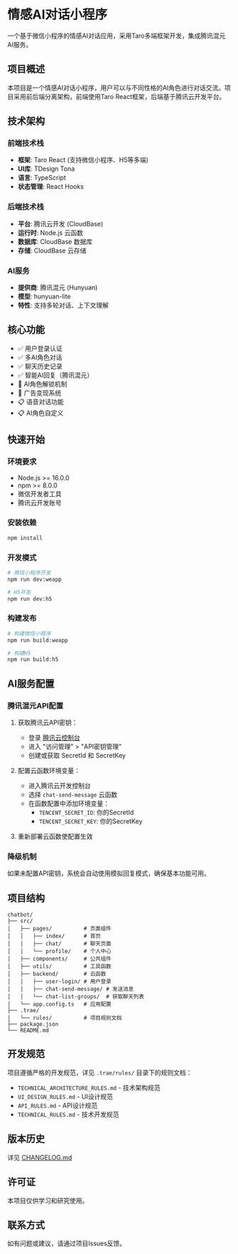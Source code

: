 # 情感AI对话小程序

一个基于微信小程序的情感AI对话应用，采用Taro多端框架开发，集成腾讯混元AI服务。

## 项目概述

本项目是一个情感AI对话小程序，用户可以与不同性格的AI角色进行对话交流。项目采用前后端分离架构，前端使用Taro React框架，后端基于腾讯云开发平台。

## 技术架构

### 前端技术栈
- **框架**: Taro React (支持微信小程序、H5等多端)
- **UI库**: TDesign Tona
- **语言**: TypeScript
- **状态管理**: React Hooks

### 后端技术栈
- **平台**: 腾讯云开发 (CloudBase)
- **运行时**: Node.js 云函数
- **数据库**: CloudBase 数据库
- **存储**: CloudBase 云存储

### AI服务
- **提供商**: 腾讯混元 (Hunyuan)
- **模型**: hunyuan-lite
- **特性**: 支持多轮对话、上下文理解

## 核心功能

- ✅ 用户登录认证
- ✅ 多AI角色对话
- ✅ 聊天历史记录
- ✅ 智能AI回复（腾讯混元）
- 🚧 AI角色解锁机制
- 🚧 广告变现系统
- 📋 语音对话功能
- 📋 AI角色自定义

## 快速开始

### 环境要求

- Node.js >= 16.0.0
- npm >= 8.0.0
- 微信开发者工具
- 腾讯云开发账号

### 安装依赖

```bash
npm install
```

### 开发模式

```bash
# 微信小程序开发
npm run dev:weapp

# H5开发
npm run dev:h5
```

### 构建发布

```bash
# 构建微信小程序
npm run build:weapp

# 构建H5
npm run build:h5
```

## AI服务配置

### 腾讯混元API配置

1. 获取腾讯云API密钥：
   - 登录 [腾讯云控制台](https://console.cloud.tencent.com/)
   - 进入 "访问管理" > "API密钥管理"
   - 创建或获取 SecretId 和 SecretKey

2. 配置云函数环境变量：
   - 进入腾讯云开发控制台
   - 选择 `chat-send-message` 云函数
   - 在函数配置中添加环境变量：
     - `TENCENT_SECRET_ID`: 你的SecretId
     - `TENCENT_SECRET_KEY`: 你的SecretKey

3. 重新部署云函数使配置生效

### 降级机制

如果未配置API密钥，系统会自动使用模拟回复模式，确保基本功能可用。

## 项目结构

```
chatbot/
├── src/
│   ├── pages/          # 页面组件
│   │   ├── index/      # 首页
│   │   ├── chat/       # 聊天页面
│   │   └── profile/    # 个人中心
│   ├── components/     # 公共组件
│   ├── utils/          # 工具函数
│   ├── backend/        # 云函数
│   │   ├── user-login/ # 用户登录
│   │   ├── chat-send-message/ # 发送消息
│   │   └── chat-list-groups/  # 获取聊天列表
│   └── app.config.ts   # 应用配置
├── .trae/
│   └── rules/          # 项目规则文档
├── package.json
└── README.md
```

## 开发规范

项目遵循严格的开发规范，详见 `.trae/rules/` 目录下的规则文档：

- `TECHNICAL_ARCHITECTURE_RULES.md` - 技术架构规范
- `UI_DESIGN_RULES.md` - UI设计规范
- `API_RULES.md` - API设计规范
- `TECHNICAL_RULES.md` - 技术开发规范

## 版本历史

详见 [CHANGELOG.md](./CHANGELOG.md)

## 许可证

本项目仅供学习和研究使用。

## 联系方式

如有问题或建议，请通过项目Issues反馈。